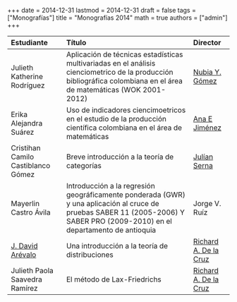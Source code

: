 +++
date      = 2014-12-31
lastmod   = 2014-12-31
draft     = false
tags      = ["Monografías"]
title     = "Monografías 2014"
math      = true
authors = ["admin"]
+++



Estudiante | Título | Director 
:----------| :---------- | :----------
Julieth Katherine Rodríguez  | Aplicación de técnicas estadísticas multivariadas en el análisis cienciometrico de la producción bibliográfica colombiana en el área de matemáticas (WOK 2001-2012) | [Nubia Y. Gómez](https://matematicas.netlify.app/authors/gomez-n/)
Erika Alejandra Suárez | Uso de indicadores ciencimoetricos en el estudio de la producción científica colombiana en el área de matemáticas | [Ana E Jiménez](https://matematicas.netlify.app/authors/jimenez-a/)
Cristihan Camilo Castiblanco Gómez| Breve introducción a la teoría de categorías | [Julían Serna](https://matematicas.netlify.app/authors/serna-j/)
Mayerlin Castro Ávila | Introducción a la regresión geográficamente ponderada (GWR) y una aplicación al cruce de pruebas SABER 11 (2005-2006) Y SABER PRO (2009-2010) en el departamento de antioquia | Jorge V. Ruíz
[J. David Arévalo](https://matematicas.netlify.app/authors/arevalo-d/) | Una introducción a la teoría de distribuciones | [Richard A. De la Cruz](https://matematicas.netlify.app/authors/delacruz-r/)
Julieth Paola Saavedra Ramírez | El método de Lax-Friedrichs |  [Richard A. De la Cruz](https://matematicas.netlify.app/authors/delacruz-r/)
